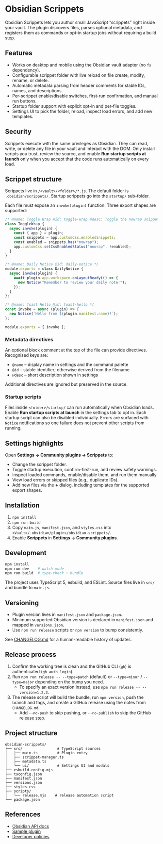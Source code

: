 # Obsidian Scrippets

Obsidian Scrippets lets you author small JavaScript “scrippets” right inside your vault. The plugin discovers files, parses optional metadata, and registers them as commands or opt-in startup jobs without requiring a build step.

## Features

- Works on desktop and mobile using the Obsidian vault adapter (no `fs` dependency).
- Configurable scrippet folder with live reload on file create, modify, rename, or delete.
- Automatic metadata parsing from header comments for stable IDs, names, and descriptions.
- Per-scrippet enable/disable switches, first-run confirmation, and manual run buttons.
- Startup folder support with explicit opt-in and per-file toggles.
- Settings UI to pick the folder, reload, inspect load errors, and add new templates.

## Security

Scrippets execute with the same privileges as Obsidian. They can read, write, or delete any file in your vault and interact with the DOM. Only install scripts you trust, review the source, and enable **Run startup scripts at launch** only when you accept that the code runs automatically on every load.

## Scrippet structure

Scrippets live in `/<vault>/<folder>/*.js`. The default folder is `.obsidian/scrippets/`. Startup scrippets go into the `startup/` sub-folder.

Each file must expose an `invoke(plugin)` function. Three export shapes are supported:

```js
/* @name: Toggle Wrap @id: toggle-wrap @desc: Toggle the nowrap snippet */
class ToggleWrap {
  async invoke(plugin) {
    const { app } = plugin;
    const snippets = app.customCss.enabledSnippets;
    const enabled = snippets.has("nowrap");
    app.customCss.setCssEnabledStatus("nowrap", !enabled);
  }
}
```

```js
/* @name: Daily Notice @id: daily-notice */
module.exports = class DailyNotice {
  async invoke(plugin) {
    await plugin.app.workspace.onLayoutReady(() => {
      new Notice("Remember to review your daily note!");
    });
  }
};
```

```js
/* @name: Toast Hello @id: toast-hello */
const invoke = async (plugin) => {
  new Notice(`Hello from ${plugin.manifest.name}!`);
};

module.exports = { invoke };
```

### Metadata directives

An optional block comment at the top of the file can provide directives. Recognised keys are:

- `@name` – display name in settings and the command palette
- `@id` – stable identifier; otherwise derived from the filename
- `@desc` – short description shown in settings

Additional directives are ignored but preserved in the source.

### Startup scripts

Files inside `<folder>/startup/` can run automatically when Obsidian loads. Enable **Run startup scripts at launch** in the settings tab to opt in. Each startup script can also be disabled individually. Errors are surfaced with `Notice` notifications so one failure does not prevent other scripts from running.

## Settings highlights

Open **Settings → Community plugins → Scrippets** to:

- Change the scrippet folder.
- Toggle startup execution, confirm-first-run, and review safety warnings.
- Inspect loaded commands, enable/disable them, and run them manually.
- View load errors or skipped files (e.g., duplicate IDs).
- Add new files via the **+** dialog, including templates for the supported export shapes.

## Installation

1. `npm install`
2. `npm run build`
3. Copy `main.js`, `manifest.json`, and `styles.css` into `<Vault>/.obsidian/plugins/obsidian-scrippets/`.
4. Enable **Scrippets** in **Settings → Community plugins**.

## Development

```bash
npm install
npm run dev    # watch mode
npm run build  # type-check + bundle
```

The project uses TypeScript 5, esbuild, and ESLint. Source files live in `src/` and bundle to `main.js`.

## Versioning

- Plugin version lives in `manifest.json` and `package.json`.
- Minimum supported Obsidian version is declared in `manifest.json` and mapped in `versions.json`.
- Use `npm run release` scripts or `npm version` to bump consistently.

See [CHANGELOG.md](./CHANGELOG.md) for a human-readable history of updates.

## Release process

1. Confirm the working tree is clean and the GitHub CLI (`gh`) is authenticated (`gh auth login`).
2. Run `npm run release -- --type=patch` (default) or `--type=minor` / `--type=major` depending on the bump you need.
   - To specify an exact version instead, use `npm run release -- --version=1.2.3`.
3. The release script will build the bundle, run `npm version`, push the branch and tags, and create a GitHub release using the notes from `CHANGELOG.md`.
   - Add `--no-push` to skip pushing, or `--no-publish` to skip the GitHub release step.

## Project structure

```
obsidian-scrippets/
├── src/                # TypeScript sources
│   ├── main.ts         # Plugin entry
│   ├── scrippet-manager.ts
│   ├── metadata.ts
│   └── ui/             # Settings UI and modals
├── esbuild.config.mjs
├── tsconfig.json
├── manifest.json
├── versions.json
├── styles.css
├── scripts/
│   └── release.mjs    # release automation script
└── package.json
```

## References

- [Obsidian API docs](https://docs.obsidian.md)
- [Sample plugin](https://github.com/obsidianmd/obsidian-sample-plugin)
- [Developer policies](https://docs.obsidian.md/Developer+policies)
